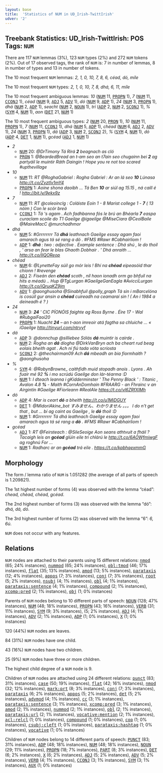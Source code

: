 ```yaml
---
layout: base
title:  'Statistics of NUM in UD_Irish-TwittIrish'
udver: '2'
---
```


## Treebank Statistics: UD_Irish-TwittIrish: POS Tags: `NUM`

There are 117 `NUM` lemmas (3%), 123 `NUM` types (2%) and 272 `NUM` tokens (2%).
Out of 17 observed tags, the rank of `NUM` is: 7 in number of lemmas, 8 in number of types and 13 in number of tokens.

The 10 most frequent `NUM` lemmas: <em>2, 1, 0, 10, 7, 8, 6, céad, dó, míle</em>

The 10 most frequent `NUM` types:  <em>2, 1, 0, 10, 7, 8, dhá, 6, 11, míle</em>

The 10 most frequent ambiguous lemmas: <em>10</em> (<tt><a href="ga_twittirish-pos-NUM.html">NUM</a></tt> 11, <tt><a href="ga_twittirish-pos-PROPN.html">PROPN</a></tt> 1), <em>7</em> (<tt><a href="ga_twittirish-pos-NUM.html">NUM</a></tt> 11, <tt><a href="ga_twittirish-pos-CCONJ.html">CCONJ</a></tt> 1), <em>céad</em> (<tt><a href="ga_twittirish-pos-NUM.html">NUM</a></tt> 9, <tt><a href="ga_twittirish-pos-ADJ.html">ADJ</a></tt> 5, <tt><a href="ga_twittirish-pos-ADV.html">ADV</a></tt> 1), <em>dó</em> (<tt><a href="ga_twittirish-pos-NUM.html">NUM</a></tt> 9, <tt><a href="ga_twittirish-pos-ADP.html">ADP</a></tt> 1), <em>24</em> (<tt><a href="ga_twittirish-pos-NUM.html">NUM</a></tt> 3, <tt><a href="ga_twittirish-pos-PROPN.html">PROPN</a></tt> 1), <em>dhá</em> (<tt><a href="ga_twittirish-pos-NUM.html">NUM</a></tt> 2, <tt><a href="ga_twittirish-pos-ADP.html">ADP</a></tt> 1), <em>seacht</em> (<tt><a href="ga_twittirish-pos-NUM.html">NUM</a></tt> 2, <tt><a href="ga_twittirish-pos-NOUN.html">NOUN</a></tt> 1), <em>trí</em> (<tt><a href="ga_twittirish-pos-ADP.html">ADP</a></tt> 2, <tt><a href="ga_twittirish-pos-NUM.html">NUM</a></tt> 2, <tt><a href="ga_twittirish-pos-SCONJ.html">SCONJ</a></tt> 1), <em>%</em> (<tt><a href="ga_twittirish-pos-SYM.html">SYM</a></tt> 4, <tt><a href="ga_twittirish-pos-NUM.html">NUM</a></tt> 1), <em>aon</em> (<tt><a href="ga_twittirish-pos-DET.html">DET</a></tt> 21, <tt><a href="ga_twittirish-pos-NUM.html">NUM</a></tt> 1)

The 10 most frequent ambiguous types:  <em>2</em> (<tt><a href="ga_twittirish-pos-NUM.html">NUM</a></tt> 20, <tt><a href="ga_twittirish-pos-PRON.html">PRON</a></tt> 1), <em>10</em> (<tt><a href="ga_twittirish-pos-NUM.html">NUM</a></tt> 11, <tt><a href="ga_twittirish-pos-PROPN.html">PROPN</a></tt> 1), <em>7</em> (<tt><a href="ga_twittirish-pos-NUM.html">NUM</a></tt> 11, <tt><a href="ga_twittirish-pos-CCONJ.html">CCONJ</a></tt> 1), <em>dhá</em> (<tt><a href="ga_twittirish-pos-NUM.html">NUM</a></tt> 5, <tt><a href="ga_twittirish-pos-ADP.html">ADP</a></tt> 1), <em>chéad</em> (<tt><a href="ga_twittirish-pos-NUM.html">NUM</a></tt> 6, <tt><a href="ga_twittirish-pos-ADJ.html">ADJ</a></tt> 2, <tt><a href="ga_twittirish-pos-ADV.html">ADV</a></tt> 1), <em>24</em> (<tt><a href="ga_twittirish-pos-NUM.html">NUM</a></tt> 3, <tt><a href="ga_twittirish-pos-PROPN.html">PROPN</a></tt> 1), <em>dá</em> (<tt><a href="ga_twittirish-pos-ADP.html">ADP</a></tt> 3, <tt><a href="ga_twittirish-pos-NUM.html">NUM</a></tt> 2, <tt><a href="ga_twittirish-pos-SCONJ.html">SCONJ</a></tt> 2), <em>%</em> (<tt><a href="ga_twittirish-pos-SYM.html">SYM</a></tt> 4, <tt><a href="ga_twittirish-pos-NUM.html">NUM</a></tt> 1), <em>dó</em> (<tt><a href="ga_twittirish-pos-ADP.html">ADP</a></tt> 4, <tt><a href="ga_twittirish-pos-DET.html">DET</a></tt> 1, <tt><a href="ga_twittirish-pos-NUM.html">NUM</a></tt> 1), <em>gcéad</em> (<tt><a href="ga_twittirish-pos-ADJ.html">ADJ</a></tt> 1, <tt><a href="ga_twittirish-pos-NUM.html">NUM</a></tt> 1)


* <em>2</em>
  * <tt><a href="ga_twittirish-pos-NUM.html">NUM</a></tt> 20: <em>@DrTimony Tá Rírá <b>2</b> beagnach as cló</em>
  * <tt><a href="ga_twittirish-pos-PRON.html">PRON</a></tt> 1: <em>@BeardedBread an t-am seo an t7ain seo chugainn bei <b>2</b> ag partyáil le muintir Ráth Daingin ! Hope you re not too scared #upthevillage</em>
* <em>10</em>
  * <tt><a href="ga_twittirish-pos-NUM.html">NUM</a></tt> 11: <em>RT @RoghaGabriel : Rogha Gabriel : Ar an lá seo <b>10</b> Lúnasa http://t.co/ZvztIv1mY4</em>
  * <tt><a href="ga_twittirish-pos-PROPN.html">PROPN</a></tt> 1: <em>Aoine shona daoibh ... Tá Ben <b>10</b> ar siúl ag 15.15 , ná caill é ! http://bit.ly/9ekx9z</em>
* <em>7</em>
  * <tt><a href="ga_twittirish-pos-NUM.html">NUM</a></tt> 11: <em>RT @coleoinclg : Coláiste Eoin 1 - 8 Marist college 1 - <b>7</b> ( 13 nóim ) Con le scór breá</em>
  * <tt><a href="ga_twittirish-pos-CCONJ.html">CCONJ</a></tt> 1: <em>Tá 's agam . Ach fadhbanna fós le brú an Bhéarla <b>7</b> easpa curaclam scoile do T1 Gaeilge @igaeilge @MiseCiara @CeolBaile @MaireMacC @murchadhmor</em>
* <em>dhá</em>
  * <tt><a href="ga_twittirish-pos-NUM.html">NUM</a></tt> 5: <em>#Grrrrrrrr Tá <b>dhá</b> leathnach Gaeilge essay agam faoi amarach agus tá sé rang a dó . #FMS #Rawr #Cabhairliom !</em>
  * <tt><a href="ga_twittirish-pos-ADP.html">ADP</a></tt> 1: <em><b>dhá</b> : two : adjective . Example sentence : Dhá shú , le do thoil , ' arsa an fear le blas Ghaoth Dobhair . ' Dhá anraith ... http://t.co/IIQOReop</em>
* <em>chéad</em>
  * <tt><a href="ga_twittirish-pos-NUM.html">NUM</a></tt> 6: <em>@LynetteFay súil go mór leis ! Bhí na <b>chéad</b> eipeasóid thar chionn ! #revenge</em>
  * <tt><a href="ga_twittirish-pos-ADJ.html">ADJ</a></tt> 2: <em>Físeán den <b>chéad</b> scoth , níl haon ionadh orm go bhfuil na hits a méadú .. Hup @TgLurgan #GaeilgeGanEagla #AvicciLurgan http://t.co/iQruqKZ9jm</em>
  * <tt><a href="ga_twittirish-pos-ADV.html">ADV</a></tt> 1: <em>@aonghusoha @Sinabhfuil @polly_graph Tá sin i mBarcelóna is cosúil gur ansin a <b>chéad</b> cuireadh na ceamaraí sin ! ( An i 1984 a deineadh é ? )</em>
* <em>24</em>
  * <tt><a href="ga_twittirish-pos-NUM.html">NUM</a></tt> 3: <em><b>24</b> ' CIC PÍONÓIS faighte ag Ross Byrne . Éire 17 - Wal #RubgaíFaoi20</em>
  * <tt><a href="ga_twittirish-pos-PROPN.html">PROPN</a></tt> 1: <em>Nuacht <b>24</b> – an t-aon imreoir atá fagtha sa chluiche … « iGaeilge http://tinyurl.com/ntrvyf</em>
* <em>dá</em>
  * <tt><a href="ga_twittirish-pos-ADP.html">ADP</a></tt> 3: <em>@donnchup @silliebee Sólás <b>dá</b> muintir is cairde .</em>
  * <tt><a href="ga_twittirish-pos-NUM.html">NUM</a></tt> 2: <em>Rogha an <b>dá</b> díogha @DirkVanBryn ach ba cheart rud beag eolais bheith agat . Ach ní fiú tada vóta scriosta</em>
  * <tt><a href="ga_twittirish-pos-SCONJ.html">SCONJ</a></tt> 2: <em>@thechairman09 Ach <b>dá</b> mbeadh an bia fíormhaith ? @aonghusoha</em>
* <em>%</em>
  * <tt><a href="ga_twittirish-pos-SYM.html">SYM</a></tt> 4: <em>@RobynBrowne_ caithfidh muid stopadh anois . Lyons . Ah fuair mé 92 <b>%</b> i mo scrúdú Gaeilge don lár-téarma :D</em>
  * <tt><a href="ga_twittirish-pos-NUM.html">NUM</a></tt> 1: <em>I dteach leanna i gKidderminster ' The Penny Black ' : Titanic , Avalon 4.8 <b>%</b> - Maith #CornAnDomhain #FRAARG - an Fhrainc v an Airgintín #Gaeilge #Fíorleann #RealAle https://t.co/vI6ZRfXlMh</em>
* <em>dó</em>
  * <tt><a href="ga_twittirish-pos-ADP.html">ADP</a></tt> 4: <em>Mar is ceart <b>dó</b> a bheith http://t.co/u1MiDGUY</em>
  * <tt><a href="ga_twittirish-pos-DET.html">DET</a></tt> 1: <em>@MidoriAkine_bot すみません、わかりません 。。。 I do n't get that , but ... bí ag caint as Gaeilge , le <b>dó</b> thoil :D</em>
  * <tt><a href="ga_twittirish-pos-NUM.html">NUM</a></tt> 1: <em>#Grrrrrrrr Tá dhá leathnach Gaeilge essay agam faoi amarach agus tá sé rang a <b>dó</b> . #FMS #Rawr #Cabhairliom !</em>
* <em>gcéad</em>
  * <tt><a href="ga_twittirish-pos-ADJ.html">ADJ</a></tt> 1: <em>RT @Feirsteach : @SileSeoige Aon seans athtvuít a fháil ? Tacaigh leis an <b>gcéad</b> glúin eile trí chlárú le http://t.co/6AOWfmiwgF ag roghnú For …</em>
  * <tt><a href="ga_twittirish-pos-NUM.html">NUM</a></tt> 1: <em>Radharc ar an <b>gcéad</b> trá eile . https://t.co/kpbhqexmmG</em>

## Morphology

The form / lemma ratio of `NUM` is 1.051282 (the average of all parts of speech is 1.209821).

The 1st highest number of forms (4) was observed with the lemma “céad”: <em>chead, chèad, chéad, gcéad</em>.

The 2nd highest number of forms (3) was observed with the lemma “dó”: <em>dhá, dá, dó</em>.

The 3rd highest number of forms (2) was observed with the lemma “6”: <em>6, 6ú</em>.

`NUM` does not occur with any features.


## Relations

`NUM` nodes are attached to their parents using 15 different relations: <tt><a href="ga_twittirish-dep-nmod.html">nmod</a></tt> (65; 24% instances), <tt><a href="ga_twittirish-dep-nummod.html">nummod</a></tt> (65; 24% instances), <tt><a href="ga_twittirish-dep-obl-tmod.html">obl:tmod</a></tt> (46; 17% instances), <tt><a href="ga_twittirish-dep-flat.html">flat</a></tt> (35; 13% instances), <tt><a href="ga_twittirish-dep-amod.html">amod</a></tt> (13; 5% instances), <tt><a href="ga_twittirish-dep-parataxis.html">parataxis</a></tt> (12; 4% instances), <tt><a href="ga_twittirish-dep-appos.html">appos</a></tt> (7; 3% instances), <tt><a href="ga_twittirish-dep-conj.html">conj</a></tt> (7; 3% instances), <tt><a href="ga_twittirish-dep-root.html">root</a></tt> (5; 2% instances), <tt><a href="ga_twittirish-dep-nsubj.html">nsubj</a></tt> (4; 1% instances), <tt><a href="ga_twittirish-dep-obl.html">obl</a></tt> (4; 1% instances), <tt><a href="ga_twittirish-dep-parataxis-sentence.html">parataxis:sentence</a></tt> (4; 1% instances), <tt><a href="ga_twittirish-dep-compound.html">compound</a></tt> (2; 1% instances), <tt><a href="ga_twittirish-dep-xcomp-pred.html">xcomp:pred</a></tt> (2; 1% instances), <tt><a href="ga_twittirish-dep-obj.html">obj</a></tt> (1; 0% instances)

Parents of `NUM` nodes belong to 10 different parts of speech: <tt><a href="ga_twittirish-pos-NOUN.html">NOUN</a></tt> (128; 47% instances), <tt><a href="ga_twittirish-pos-NUM.html">NUM</a></tt> (48; 18% instances), <tt><a href="ga_twittirish-pos-PROPN.html">PROPN</a></tt> (43; 16% instances), <tt><a href="ga_twittirish-pos-VERB.html">VERB</a></tt> (31; 11% instances), <tt><a href="ga_twittirish-pos-SYM.html">SYM</a></tt> (9; 3% instances),  (5; 2% instances), <tt><a href="ga_twittirish-pos-ADJ.html">ADJ</a></tt> (4; 1% instances), <tt><a href="ga_twittirish-pos-ADV.html">ADV</a></tt> (2; 1% instances), <tt><a href="ga_twittirish-pos-ADP.html">ADP</a></tt> (1; 0% instances), <tt><a href="ga_twittirish-pos-X.html">X</a></tt> (1; 0% instances)

120 (44%) `NUM` nodes are leaves.

84 (31%) `NUM` nodes have one child.

43 (16%) `NUM` nodes have two children.

25 (9%) `NUM` nodes have three or more children.

The highest child degree of a `NUM` node is 9.

Children of `NUM` nodes are attached using 24 different relations: <tt><a href="ga_twittirish-dep-punct.html">punct</a></tt> (83; 31% instances), <tt><a href="ga_twittirish-dep-case.html">case</a></tt> (50; 19% instances), <tt><a href="ga_twittirish-dep-flat.html">flat</a></tt> (42; 16% instances), <tt><a href="ga_twittirish-dep-nmod.html">nmod</a></tt> (32; 12% instances), <tt><a href="ga_twittirish-dep-mark-prt.html">mark:prt</a></tt> (8; 3% instances), <tt><a href="ga_twittirish-dep-conj.html">conj</a></tt> (7; 3% instances), <tt><a href="ga_twittirish-dep-parataxis.html">parataxis</a></tt> (6; 2% instances), <tt><a href="ga_twittirish-dep-appos.html">appos</a></tt> (5; 2% instances), <tt><a href="ga_twittirish-dep-det.html">det</a></tt> (5; 2% instances), <tt><a href="ga_twittirish-dep-advmod.html">advmod</a></tt> (4; 1% instances), <tt><a href="ga_twittirish-dep-cc.html">cc</a></tt> (3; 1% instances), <tt><a href="ga_twittirish-dep-parataxis-sentence.html">parataxis:sentence</a></tt> (3; 1% instances), <tt><a href="ga_twittirish-dep-xcomp-pred.html">xcomp:pred</a></tt> (3; 1% instances), <tt><a href="ga_twittirish-dep-amod.html">amod</a></tt> (2; 1% instances), <tt><a href="ga_twittirish-dep-nummod.html">nummod</a></tt> (2; 1% instances), <tt><a href="ga_twittirish-dep-obl.html">obl</a></tt> (2; 1% instances), <tt><a href="ga_twittirish-dep-parataxis-url.html">parataxis:url</a></tt> (2; 1% instances), <tt><a href="ga_twittirish-dep-vocative-mention.html">vocative:mention</a></tt> (2; 1% instances), <tt><a href="ga_twittirish-dep-acl-relcl.html">acl:relcl</a></tt> (1; 0% instances), <tt><a href="ga_twittirish-dep-compound.html">compound</a></tt> (1; 0% instances), <tt><a href="ga_twittirish-dep-cop.html">cop</a></tt> (1; 0% instances), <tt><a href="ga_twittirish-dep-csubj-cleft.html">csubj:cleft</a></tt> (1; 0% instances), <tt><a href="ga_twittirish-dep-parataxis-hashtag.html">parataxis:hashtag</a></tt> (1; 0% instances), <tt><a href="ga_twittirish-dep-vocative.html">vocative</a></tt> (1; 0% instances)

Children of `NUM` nodes belong to 14 different parts of speech: <tt><a href="ga_twittirish-pos-PUNCT.html">PUNCT</a></tt> (83; 31% instances), <tt><a href="ga_twittirish-pos-ADP.html">ADP</a></tt> (48; 18% instances), <tt><a href="ga_twittirish-pos-NUM.html">NUM</a></tt> (48; 18% instances), <tt><a href="ga_twittirish-pos-NOUN.html">NOUN</a></tt> (29; 11% instances), <tt><a href="ga_twittirish-pos-PROPN.html">PROPN</a></tt> (18; 7% instances), <tt><a href="ga_twittirish-pos-PART.html">PART</a></tt> (8; 3% instances), <tt><a href="ga_twittirish-pos-DET.html">DET</a></tt> (6; 2% instances), <tt><a href="ga_twittirish-pos-X.html">X</a></tt> (6; 2% instances), <tt><a href="ga_twittirish-pos-ADJ.html">ADJ</a></tt> (5; 2% instances), <tt><a href="ga_twittirish-pos-ADV.html">ADV</a></tt> (5; 2% instances), <tt><a href="ga_twittirish-pos-VERB.html">VERB</a></tt> (4; 1% instances), <tt><a href="ga_twittirish-pos-CCONJ.html">CCONJ</a></tt> (3; 1% instances), <tt><a href="ga_twittirish-pos-SYM.html">SYM</a></tt> (3; 1% instances), <tt><a href="ga_twittirish-pos-AUX.html">AUX</a></tt> (1; 0% instances)

